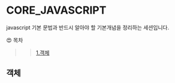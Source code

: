# CORE_JAVASCRIPT
javascript 기본 문법과 반드시 알아야 할 기본개념을 정리하는 세션입니다.  

&#128525;   목차
>> [1.객체](#객체)

## 객체
